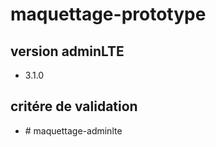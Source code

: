 # maquettage-prototype

## version adminLTE
 - 3.1.0

## critére de validation

- #   m a q u e t t a g e - a d m i n l t e  
 
